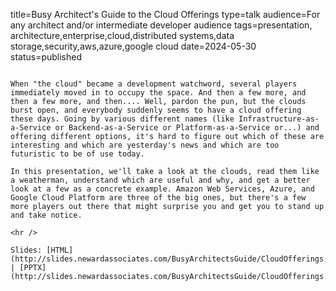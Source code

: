 title=Busy Architect's Guide   to the Cloud Offerings
type=talk
audience=For any architect and/or intermediate developer audience
tags=presentation, architecture,enterprise,cloud,distributed systems,data storage,security,aws,azure,google cloud
date=2024-05-30
status=published
~~~~~~

When "the cloud" became a development watchword, several players immediately moved in to occupy the space. And then a few more, and then a few more, and then.... Well, pardon the pun, but the clouds burst open, and everybody suddenly seems to have a cloud offering these days. Going by various different names (like Infrastructure-as-a-Service or Backend-as-a-Service or Platform-as-a-Service or...) and offering different options, it's hard to figure out which of these are interesting and which are yesterday's news and which are too futuristic to be of use today.

In this presentation, we'll take a look at the clouds, read them like a weatherman, understand which are useful and why, and get a better look at a few as a concrete example. Amazon Web Services, Azure, and Google Cloud Platform are three of the big ones, but there's a few more players out there that might surprise you and get you to stand up and take notice.
    
<hr />

Slides: [HTML](http://slides.newardassociates.com/BusyArchitectsGuide/CloudOfferings.html) | [PPTX](http://slides.newardassociates.com/BusyArchitectsGuide/CloudOfferings.pptx)
